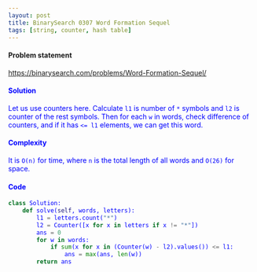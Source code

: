 ```yaml
---
layout: post
title: BinarySearch 0307 Word Formation Sequel
tags: [string, counter, hash table]
---
```


#### Problem statement

<a href="https://binarysearch.com/problems/Word-Formation-Sequel/"> <font color = blue>https://binarysearch.com/problems/Word-Formation-Sequel/

#### Solution
Let us use counters here. Calculate `l1` is number of `*` symbols and `l2` is counter of the rest symbols. Then for each `w` in words, check difference of counters, and if it has `<= l1` elements, we can get this word.

#### Complexity
It is `O(n)` for time, where `n` is the total length of all words and `O(26)` for space.

#### Code
```python
class Solution:
    def solve(self, words, letters):
        l1 = letters.count("*")
        l2 = Counter([x for x in letters if x != "*"])
        ans = 0
        for w in words:
            if sum(x for x in (Counter(w) - l2).values()) <= l1:
                ans = max(ans, len(w))
        return ans
```
